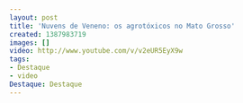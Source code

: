 ```yaml
---
layout: post
title: 'Nuvens de Veneno: os agrotóxicos no Mato Grosso'
created: 1387983719
images: []
video: http://www.youtube.com/v/v2eUR5EyX9w
tags:
- Destaque
- video
Destaque: Destaque
---
```



